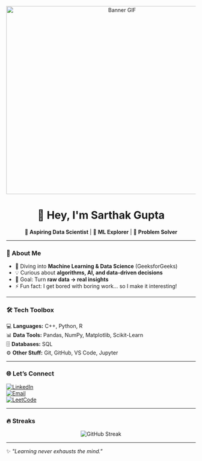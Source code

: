 <p align="center">
  <img src="gif.gif" alt="Banner GIF" width="600px" height="500px" />
</p>

<div align="center">

# 👋 Hey, I'm Sarthak Gupta  

🚀 **Aspiring Data Scientist** | 🤖 **ML Explorer** | 🧩 **Problem Solver**  

</div>

---

### 🌟 About Me  
- 🔭 Diving into **Machine Learning & Data Science** (GeeksforGeeks)  
- 💡 Curious about **algorithms, AI, and data-driven decisions**  
- 🎯 Goal: Turn **raw data → real insights**  
- ⚡ Fun fact: I get bored with boring work… so I make it interesting!  

---

### 🛠️ Tech Toolbox  
💻 **Languages:** C++, Python, R  
📊 **Data Tools:** Pandas, NumPy, Matplotlib, Scikit-Learn  
🗄️ **Databases:** SQL  
⚙️ **Other Stuff:** Git, GitHub, VS Code, Jupyter  

---

### 🌐 Let’s Connect  
[![LinkedIn](https://img.shields.io/badge/LinkedIn-0A66C2?style=for-the-badge&logo=linkedin&logoColor=white)](https://www.linkedin.com/in/sarthak-gupta)  
[![Email](https://img.shields.io/badge/Email-D14836?style=for-the-badge&logo=gmail&logoColor=white)](mailto:your-email@example.com)  
[![LeetCode](https://img.shields.io/badge/LeetCode-FFA116?style=for-the-badge&logo=leetcode&logoColor=white)](https://leetcode.com/u/Sarthakgupta3729/)  

---



### 🔥 Streaks  
<p align="center">
  <img src="https://streak-stats.demolab.com?user=SarthakGupta&theme=radical&hide_border=true" alt="GitHub Streak"/>
</p>

---

✨ *"Learning never exhausts the mind."*  
